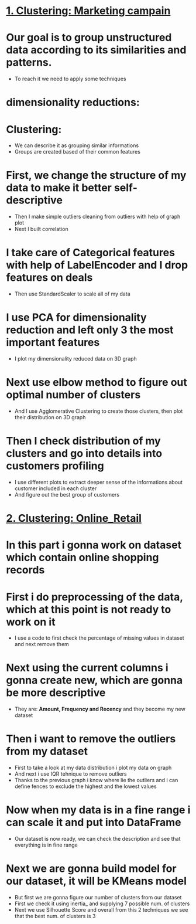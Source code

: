# [1. Clustering: Marketing campain](https://github.com/JakubTabor/Unsupervised_Learning/blob/main/Unsupervised_Clustering%20(1).ipynb)
# Our goal is to group unstructured data according to its similarities and patterns.
* To reach it we need to apply some techniques
# dimensionality reductions:

# Clustering:
* We can describe it as grouping similar informations
* Groups are created based of their common features

# First, we change the structure of my data to make it better self-descriptive
* Then I make simple outliers cleaning from outliers with help of graph plot
* Next I built correlation

# I take care of Categorical features with help of LabelEncoder and I drop features on deals
* Then use StandardScaler to scale all of my data

# I use PCA for dimensionality reduction and left only 3 the most important features
* I plot my dimensionality reduced data on 3D graph

# Next use elbow method to figure out optimal number of clusters
* And I use Agglomerative Clustering to create those clusters, then plot their distribution on 3D graph

# Then I check distribution of my clusters and go into details into customers profiling
* I use different plots to extract deeper sense of the informations about customer included in each cluster
* And figure out the best group of customers

#
#
#
# [2. Clustering: Online_Retail](https://github.com/JakubTabor/Unsupervised_Learning/blob/main/Online_Retail_PCA_Clustering.ipynb)
# In this part i gonna work on dataset which contain online shopping records

# First i do preprocessing of the data, which at this point is not ready to work on it
* I use a code to first check the percentage of missing values in dataset and next remove them

# Next using the current columns i gonna create new, which are gonna be more descriptive
* They are: **Amount, Frequency and Recency** and they become my new dataset

# Then i want to remove the outliers from my dataset
* First to take a look at my data distribution i plot my data on graph
* And next i use IQR tehnique to remove outliers
* Thanks to the previous graph i know where lie the outliers and i can define fences to exclude the highest and the lowest values

# Now when my data is in a fine range i can scale it and put into DataFrame
* Our dataset is now ready, we can check the description and see that everything is in fine range

# Next we are gonna build model for our dataset, it will be KMeans model 
* But first we are gonna figure our number of clusters from our dataset
* First we check it using inertia_ and supplying 7 possible num. of clusters
* Next we use Silhouette Score and overall from this 2 techniques we see that the best num. of clusters is 3
